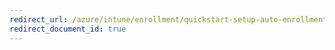 ```yaml
---
redirect_url: /azure/intune/enrollment/quickstart-setup-auto-enrollment
redirect_document_id: true
---
```

